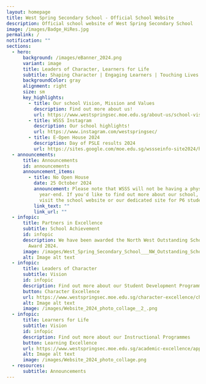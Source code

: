 ```yaml
---
layout: homepage
title: West Spring Secondary School - Official School Website
description: Official school website of West Spring Secondary School
image: /images/Badge_HiRes.jpg
permalink: /
notification: ""
sections:
  - hero:
      background: /images/eBanner_2024.png
      variant: image
      title: Leaders of Character, Learners for Life
      subtitle: Shaping Character | Engaging Learners | Touching Lives
      backgroundColor: gray
      alignment: right
      size: sm
      key_highlights:
        - title: Our school Vision, Mission and Values
          description: Find out more about us!
          url: https://www.westspringsec.moe.edu.sg/about-us/school-vision-mission-values/
        - title: WSSS Instagram
          description: Our school highlights!
          url: https://www.instagram.com/westspringsec/
        - title: E-Open House 2024
          description: Day of PSLE results 2024
          url: https://sites.google.com/moe.edu.sg/wssseinfo-site2024/home
  - announcements:
      title: Announcements
      id: announcements
      announcement_items:
        - title: No Open House
          date: 25 October 2024
          announcement: Please note that WSSS will not be having a physical open house at
            year-end. If you'd like to find out more about our school, please
            visit the school website or our dedicated site for P6 students.
          link_text: ""
          link_url: ""
  - infopic:
      title: Partners in Excellence
      subtitle: School Achievement
      id: infopic
      description: We have been awarded the North West Outstanding School Partner
        Award 2024.
      image: /images/West_Spring_Secondary_School___NW_Outstanding_School_Partner_Award_2024__Gold_.jpg
      alt: Image alt text
  - infopic:
      title: Leaders of Character
      subtitle: Vision
      id: infopic
      description: Find out more about our Student Development Programmes
      button: Character Excellence
      url: https://www.westspringsec.moe.edu.sg/character-excellence/character-and-citizenship-education/
      alt: Image alt text
      image: /images/Website_2024_photo_collage__2_.png
  - infopic:
      title: Learners for Life
      subtitle: Vision
      id: infopic
      description: Find out more about our Instructional Programmes
      button: Learning Excellence
      url: https://www.westspringsec.moe.edu.sg/academic-excellence/applied-learning-programme/
      alt: Image alt text
      image: /images/Website_2024_photo_collage.png
  - resources:
      subtitle: Announcements
---
```

